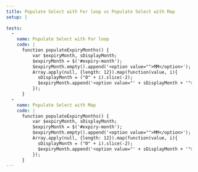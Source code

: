 ```yaml
---
title: Populate Select with For loop vs Populate Select with Map
setup: |
  
tests:
  -
    name: Populate Select with For loop
    code: |
      function populateExpiryMonths() {
          var $expiryMonth, sDisplayMonth;
          $expiryMonth = $('#expiry-month');
          $expiryMonth.empty().append('<option value="">MM</option>');
          Array.apply(null, {length: 12}).map(function(value, i){
      		sDisplayMonth = ("0" + i).slice(-2);
           	$expiryMonth.append('<option value="' + sDisplayMonth + '">'+ sDisplayMonth + '</option>'); 
          });
      }
  -
    name: Populate Select with Map
    code: |
      function populateExpiryMonths() {
          var $expiryMonth, sDisplayMonth;
          $expiryMonth = $('#expiry-month');
          $expiryMonth.empty().append('<option value="">MM</option>');
          Array.apply(null, {length: 12}).map(function(value, i){
      		sDisplayMonth = ("0" + i).slice(-2);
           	$expiryMonth.append('<option value="' + sDisplayMonth + '">'+ sDisplayMonth + '</option>'); 
          });
      }
---
```


